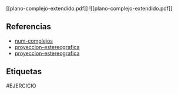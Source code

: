 [[plano-complejo-extendido.pdf]]
![[plano-complejo-extendido.pdf]]

## Referencias
- [num-complejos](./num-complejos.md)
- [proyeccion-estereografica](./proyeccion-estereografica.md)
- [proyeccion-estereografica](./proyeccion-estereografica.md)

## Etiquetas
#EJERCICIO 
